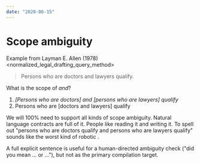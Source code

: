 ```yaml
---
date: "2020-06-15"
---
```


# Scope ambiguity

Example from Layman E. Allen (1978) <normalized_legal_drafting_query_method>

> Persons who are doctors and lawyers qualify.

What is the scope of _and_?

1. _[Persons who are doctors] and [persons who are lawyers] qualify_
1. Persons who are [doctors and lawyers] qualify


We will 100% need to support all kinds of scope ambiguity. Natural language
contracts are full of it. People like reading it and writing it. To spell out
"persons who are doctors qualify and persons who are lawyers qualify"
sounds like the worst kind of robotic <cnl>.

A full explicit sentence is useful for a human-directed ambiguity check
("did you mean … or …"), but not as the primary compilation target.
